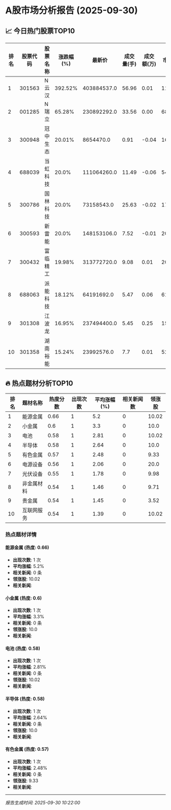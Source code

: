 # A股市场分析报告 (2025-09-30)

## 📈 今日热门股票TOP10

| 排名 | 股票代码 | 股票名称 | 涨跌幅(%) | 最新价 | 成交量(手) | 成交额(万) | 市盈率 | 市值(亿) |
|------|----------|----------|-----------|--------|------------|------------|--------|----------|
| 1 | 301563 | N云汉 | 392.52% | 403884537.0 | 56.96 | 0.01 | 114.04 | 0.00 |
| 2 | 001285 | N瑞立 | 65.28% | 230892292.0 | 33.56 | 0.00 | 68.28 | 0.00 |
| 3 | 300948 | 冠中生态 | 20.01% | 8654470.0 | 0.91 | -0.04 | 16.13 | -0.00 |
| 4 | 688039 | 当虹科技 | 20.0% | 111064260.0 | 11.49 | -0.06 | 54.18 | 0.00 |
| 5 | 300786 | 国林科技 | 20.0% | 73158543.0 | 25.63 | -0.02 | 17.2 | 0.00 |
| 6 | 300593 | 新雷能 | 20.0% | 148153106.0 | 7.52 | -0.01 | 20.65 | -0.00 |
| 7 | 300432 | 富临精工 | 19.98% | 313772720.0 | 9.08 | 0.01 | 20.2 | 0.00 |
| 8 | 688063 | 派能科技 | 18.12% | 64191692.0 | 5.47 | 0.06 | 61.1 | -0.00 |
| 9 | 301308 | 江波龙 | 16.95% | 237494400.0 | 5.45 | 0.25 | 156.05 | -0.00 |
| 10 | 301358 | 湖南裕能 | 15.24% | 23992576.0 | 7.7 | 0.01 | 52.3 | -0.00 |

## 🔥 热点题材分析TOP10

| 排名 | 题材名称 | 热度分数 | 出现次数 | 平均涨幅(%) | 相关新闻数 | 领涨股 |
|------|----------|----------|----------|-------------|------------|--------|
| 1 | 能源金属 | 0.66 | 1 | 5.2 | 0 | 10.02 |
| 2 | 小金属 | 0.6 | 1 | 3.3 | 0 | 10.0 |
| 3 | 电池 | 0.58 | 1 | 2.81 | 0 | 10.02 |
| 4 | 半导体 | 0.58 | 1 | 2.64 | 0 | 10.0 |
| 5 | 有色金属 | 0.57 | 1 | 2.48 | 0 | 9.33 |
| 6 | 电源设备 | 0.56 | 1 | 2.06 | 0 | 20.0 |
| 7 | 光伏设备 | 0.55 | 1 | 1.78 | 0 | 9.98 |
| 8 | 非金属材料 | 0.54 | 1 | 1.46 | 0 | 9.71 |
| 9 | 贵金属 | 0.54 | 1 | 1.45 | 0 | 3.52 |
| 10 | 互联网服务 | 0.54 | 1 | 1.39 | 0 | 10.02 |

### 热点题材详情


#### 能源金属 (热度: 0.66)
- **出现次数**: 1 次
- **平均涨幅**: 5.2%
- **相关新闻**: 0 条
- **领涨股**: 10.02
- **相关新闻**:

#### 小金属 (热度: 0.6)
- **出现次数**: 1 次
- **平均涨幅**: 3.3%
- **相关新闻**: 0 条
- **领涨股**: 10.0
- **相关新闻**:

#### 电池 (热度: 0.58)
- **出现次数**: 1 次
- **平均涨幅**: 2.81%
- **相关新闻**: 0 条
- **领涨股**: 10.02
- **相关新闻**:

#### 半导体 (热度: 0.58)
- **出现次数**: 1 次
- **平均涨幅**: 2.64%
- **相关新闻**: 0 条
- **领涨股**: 10.0
- **相关新闻**:

#### 有色金属 (热度: 0.57)
- **出现次数**: 1 次
- **平均涨幅**: 2.48%
- **相关新闻**: 0 条
- **领涨股**: 9.33
- **相关新闻**:

---
*报告生成时间: 2025-09-30 10:22:00*
